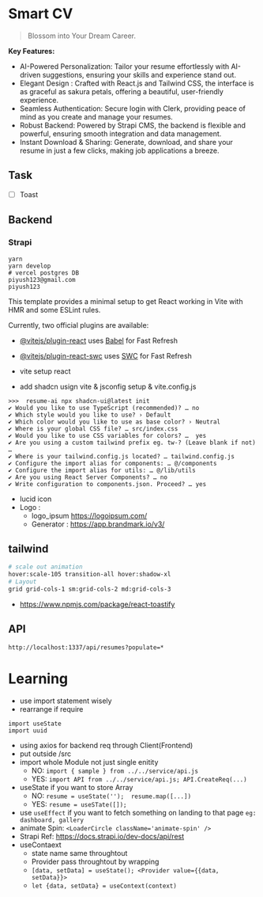 # Smart CV

> Blossom into Your Dream Career.

__Key Features:__
- AI-Powered Personalization: Tailor your resume effortlessly with AI-driven suggestions, ensuring your skills and experience stand out.
- Elegant Design : Crafted with React.js and Tailwind CSS, the interface is as graceful as sakura petals, offering a beautiful, user-friendly experience.
- Seamless Authentication: Secure login with Clerk, providing peace of mind as you create and manage your resumes.
- Robust Backend: Powered by Strapi CMS, the backend is flexible and powerful, ensuring smooth integration and data management.
- Instant Download & Sharing: Generate, download, and share your resume in just a few clicks, making job applications a breeze.

## Task
- [ ] Toast 


## Backend 

### Strapi 
```
yarn
yarn develop
# vercel postgres DB
piyush123@gmail.com
piyush123
```

This template provides a minimal setup to get React working in Vite with HMR and some ESLint rules.

Currently, two official plugins are available:

- [@vitejs/plugin-react](https://github.com/vitejs/vite-plugin-react/blob/main/packages/plugin-react/README.md) uses [Babel](https://babeljs.io/) for Fast Refresh
- [@vitejs/plugin-react-swc](https://github.com/vitejs/vite-plugin-react-swc) uses [SWC](https://swc.rs/) for Fast Refresh


- vite setup react
- add shadcn usign vite & jsconfig setup & vite.config.js

```
>>>  resume-ai npx shadcn-ui@latest init
✔ Would you like to use TypeScript (recommended)? … no 
✔ Which style would you like to use? › Default
✔ Which color would you like to use as base color? › Neutral
✔ Where is your global CSS file? … src/index.css
✔ Would you like to use CSS variables for colors? …  yes
✔ Are you using a custom tailwind prefix eg. tw-? (Leave blank if not) …
✔ Where is your tailwind.config.js located? … tailwind.config.js
✔ Configure the import alias for components: … @/components
✔ Configure the import alias for utils: … @/lib/utils
✔ Are you using React Server Components? … no 
✔ Write configuration to components.json. Proceed? … yes
```

- lucid icon
- Logo : 
    - logo_ipsum https://logoipsum.com/
    - Generator : https://app.brandmark.io/v3/

## tailwind


```sh
# scale out animation
hover:scale-105 transition-all hover:shadow-xl
# Layout
grid grid-cols-1 sm:grid-cols-2 md:grid-cols-3
```

- https://www.npmjs.com/package/react-toastify

## API

```
http://localhost:1337/api/resumes?populate=*

```

# Learning
- use import statement wisely
- rearrange if require
```
import useState
import uuid
```

- using axios for backend req through Client(Frontend)
- put outside /src
- import whole Module not just single enitity
    - NO: `import { sample } from ../../service/api.js`
    - YES: `import API from ../../service/api.js; API.CreateReq(...)`
- useState if you want to store Array
    - NO: `resume = useState('');  resume.map([...])`
    - YES: `resume = useSTate([]); `
- use `useEffect` if you want to fetch something on landing to that page `eg: dashboard, gallery`
- animate Spin: `<LoaderCircle className='animate-spin' />`
- Strapi Ref: https://docs.strapi.io/dev-docs/api/rest
- useContaext
    - state name same throughtout 
    - Provider pass throughtout by wrapping
    - `[data, setData] = useState(); <Provider value={{data, setData}}>`
    - `let {data, setData} = useContext(context)`
